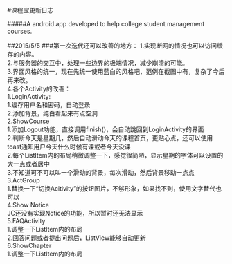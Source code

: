 #课程宝更新日志

#####A android app developed to help college student management courses.

##2015/5/5
###第一次迭代还可以改善的地方：
1.实现断网的情况也可以访问缓存的内容。<br>
2.与服务器的交互中，处理一些边界的极端情况，减少崩溃的可能。<br>
3.界面风格的统一，现在先统一使用蓝白的风格吧，范例在截图中有，复杂了今后再来改。<br>
4.各个Activity的改善：<br>
    1.LoginActivity:<br>
        1.缓存用户名和密码，自动登录<br>
        2.添加背景，纯白看起来有点空洞<br>
    2.ShowCourse<br>
        1.添加Logout功能，直接调用finish()，会自动跳回到LoginActivity的界面<br>
        2.判断今天是星期几，然后自动滑动今天的课程首页，更贴心点，还可以使用toast通知用户今天什么时候有课或者今天没课<br>
        2.每个ListItem内的布局稍微调整一下，感觉很简陋，显示星期的字体可以设置的大一点或者居中<br>
        3.不知道可不可以叫一个滑动的背景，每次滑动，然后背景移动一点点<br>
    3.ActGroup<br>
        1.替换一下“切换Acitivity”的按钮图片，不够形象，如果找不到，使用文字替代也可以<br>
    4.Show Notice<br>
        JC还没有实现Notice的功能，所以暂时还无法显示<br>
    5.FAQActivity<br>
        1.调整一下ListItem内的布局<br>
        2.回答问题或者提出问题后，ListView能够自动更新<br>
    6.ShowChapter<br>
        1.调整一下ListItem内的布局<br>

